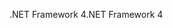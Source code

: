 <span data-ttu-id="0dbbe-101">.NET Framework 4</span><span class="sxs-lookup"><span data-stu-id="0dbbe-101">.NET Framework 4</span></span>
